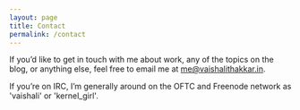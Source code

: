 ```yaml
---
layout: page
title: Contact
permalink: /contact
---
```


<p> If you’d like to get in touch with me about work, any of the topics on the blog, or anything else, feel free to email me at <a href="mailto: me@vaishalithakkar.in">me@vaishalithakkar.in</a>.</p>
<p> If you’re on IRC, I’m generally around on the OFTC and Freenode network as 'vaishali' or 'kernel_girl'. </p>
